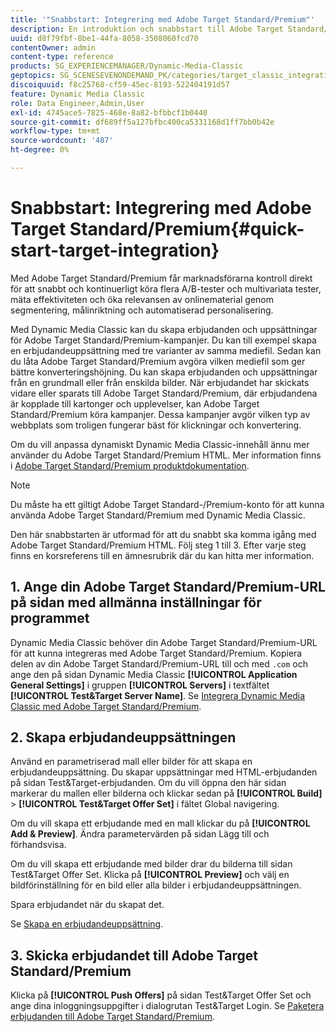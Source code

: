 ```yaml
---
title: '"Snabbstart: Integrering med Adobe Target Standard/Premium"'
description: En introduktion och snabbstart till Adobe Target Standard/Premium som hjälper dig att komma igång snabbt med integreringsteknikerna Adobe Target Standard/Premium.
uuid: d8f79fbf-8be1-44fa-8058-3508060fcd70
contentOwner: admin
content-type: reference
products: SG_EXPERIENCEMANAGER/Dynamic-Media-Classic
geptopics: SG_SCENESEVENONDEMAND_PK/categories/target_classic_integration
discoiquuid: f8c25768-cf59-45ec-8193-522404191d57
feature: Dynamic Media Classic
role: Data Engineer,Admin,User
exl-id: 4745ace5-7825-468e-8a82-bfbbcf1b0440
source-git-commit: df689ff5a127bfbc400ca5331168d1ff7bb0b42e
workflow-type: tm+mt
source-wordcount: '487'
ht-degree: 0%

---
```


# Snabbstart: Integrering med Adobe Target Standard/Premium{#quick-start-target-integration}

Med Adobe Target Standard/Premium får marknadsförarna kontroll direkt för att snabbt och kontinuerligt köra flera A/B-tester och multivariata tester, mäta effektiviteten och öka relevansen av onlinematerial genom segmentering, målinriktning och automatiserad personalisering.

Med Dynamic Media Classic kan du skapa erbjudanden och uppsättningar för Adobe Target Standard/Premium-kampanjer. Du kan till exempel skapa en erbjudandeuppsättning med tre varianter av samma mediefil. Sedan kan du låta Adobe Target Standard/Premium avgöra vilken mediefil som ger bättre konverteringshöjning. Du kan skapa erbjudanden och uppsättningar från en grundmall eller från enskilda bilder. När erbjudandet har skickats vidare eller sparats till Adobe Target Standard/Premium, där erbjudandena är kopplade till kartonger och upplevelser, kan Adobe Target Standard/Premium köra kampanjer. Dessa kampanjer avgör vilken typ av webbplats som troligen fungerar bäst för klickningar och konvertering.

Om du vill anpassa dynamiskt Dynamic Media Classic-innehåll ännu mer använder du Adobe Target Standard/Premium HTML. Mer information finns i [Adobe Target Standard/Premium produktdokumentation](https://experienceleague.adobe.com/docs/target.html).

>[!NOTE]
>
>Du måste ha ett giltigt Adobe Target Standard-/Premium-konto för att kunna använda Adobe Target Standard/Premium med Dynamic Media Classic.

Den här snabbstarten är utformad för att du snabbt ska komma igång med Adobe Target Standard/Premium HTML. Följ steg 1 till 3. Efter varje steg finns en korsreferens till en ämnesrubrik där du kan hitta mer information.

## 1. Ange din Adobe Target Standard/Premium-URL på sidan med allmänna inställningar för programmet

Dynamic Media Classic behöver din Adobe Target Standard/Premium-URL för att kunna integreras med Adobe Target Standard/Premium. Kopiera delen av din Adobe Target Standard/Premium-URL till och med `.com` och ange den på sidan Dynamic Media Classic **[!UICONTROL Application General Settings]** i gruppen **[!UICONTROL Servers]** i textfältet **[!UICONTROL Test&Target Server Name]**. Se [Integrera Dynamic Media Classic med Adobe Target Standard/Premium](integrating-dmc-with-target.md#integrating-dmc-with-target).

## 2. Skapa erbjudandeuppsättningen

Använd en parametriserad mall eller bilder för att skapa en erbjudandeuppsättning. Du skapar uppsättningar med HTML-erbjudanden på sidan Test&amp;Target-erbjudanden. Om du vill öppna den här sidan markerar du mallen eller bilderna och klickar sedan på **[!UICONTROL Build]** > **[!UICONTROL Test&Target Offer Set]** i fältet Global navigering.

Om du vill skapa ett erbjudande med en mall klickar du på **[!UICONTROL Add & Preview]**. Ändra parametervärden på sidan Lägg till och förhandsvisa.

Om du vill skapa ett erbjudande med bilder drar du bilderna till sidan Test&amp;Target Offer Set. Klicka på **[!UICONTROL Preview]** och välj en bildförinställning för en bild eller alla bilder i erbjudandeuppsättningen.

Spara erbjudandet när du skapat det.

Se [Skapa en erbjudandeuppsättning](creating-offer-set.md#creating_an_offer_set).

## 3. Skicka erbjudandet till Adobe Target Standard/Premium

Klicka på **[!UICONTROL Push Offers]** på sidan Test&amp;Target Offer Set och ange dina inloggningsuppgifter i dialogrutan Test&amp;Target Login. Se [Paketera erbjudanden till Adobe Target Standard/Premium](pushing-offer-sets-target.md#pushing_offer_sets_to_target).
